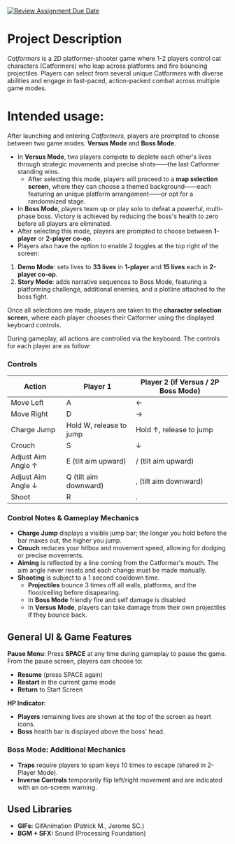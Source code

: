 [![Review Assignment Due Date](https://classroom.github.com/assets/deadline-readme-button-22041afd0340ce965d47ae6ef1cefeee28c7c493a6346c4f15d667ab976d596c.svg)](https://classroom.github.com/a/YxXKqIeT)
# Project Description

*Catformers* is a 2D platformer-shooter game where 1-2 players control cat characters (Catformers) who leap across platforms and fire bouncing projectiles. Players can select from several unique Catformers with diverse abilities and engage in fast-paced, action-packed combat across multiple game modes.

# Intended usage:

After launching and entering *Catformers*, players are prompted to choose between two game modes: **Versus Mode** and **Boss Mode**.

- In **Versus Mode**, two players compete to deplete each other's lives through strategic movements and precise shots——the last Catformer standing wins.
  - After selecting this mode, players will proceed to a **map selection screen**, where they can choose a themed background——each featuring an unique platform arrangement——or opt for a randomnized stage.
- In **Boss Mode**, players team up or play solo to defeat a powerful, multi-phase boss. Victory is achieved by reducing the boss's health to zero before all players are eliminated.
 - After selecting this mode, players are prompted to choose between **1-player** or **2-player co-op**.
 - Players also have the option to enable 2 toggles at the top right of the screen:
  1. **Demo Mode**: sets lives to **33 lives** in **1-player** and **15 lives** each in **2-player co-op**.
  2. **Story Mode**: adds narrative sequences to Boss Mode, featuring a platforming challenge, additional enemies, and a plotline attached to the boss fight.

Once all selections are made, players are taken to the **character selection screen**, where each player chooses their Catformer using the displayed keyboard controls.

During gameplay, all actions are controlled via the keyboard. The controls for each player are as follow:

### Controls

| Action                    | Player 1                   | Player 2 (if Versus / 2P Boss Mode) |
|---------------------------|----------------------------|-------------------------------------|
| Move Left                 | A                          | ←                                   |
| Move Right                | D                          | →                                   |
| Charge Jump               | Hold W, release to jump    | Hold ↑, release to jump             |
| Crouch                    | S                          | ↓                                   |
| Adjust Aim Angle ↑        | E (tilt aim upward)        | / (tilt aim upward)                 |
| Adjust Aim Angle ↓        | Q (tilt aim downward)      | , (tilt aim downward)               |
| Shoot                     | R                          | .                                   |

### Control Notes & Gameplay Mechanics

- **Charge Jump** displays a visible jump bar; the longer you hold before the bar maxes out, the higher you jump.
- **Crouch** reduces your hitbox and movement speed, allowing for dodging or precise movements.
- **Aiming** is reflected by a line coming from the Catformer's mouth. The aim angle never resets and each change must be made manually.
- **Shooting** is subject to a 1 second cooldown time.
  - **Projectiles** bounce 3 times off all walls, platforms, and the floor/ceiling before disapearing.
  - In **Boss Mode** friendly fire and self damage is disabled
  - In **Versus Mode**, players can take damage from their own projectiles if they bounce back.

## General UI & Game Features

**Pause Menu**: Press **SPACE** at any time during gameplay to pause the game.
From the pause screen, players can choose to:
- **Resume** (press SPACE again)
- **Restart** in the current game mode
- **Return** to Start Screen

**HP Indicator**:
- **Players** remaining lives are shown at the top of the screen as heart icons.
- **Boss** health bar is displayed above the boss' head.

### Boss Mode: Additional Mechanics

- **Traps** require players to spam keys 10 times to escape (shared in 2-Player Mode).
- **Inverse Controls** temporarily flip left/right movement and are indicated with an on-screen warning.

## Used Libraries

- **GIFs:** GifAnimation (Patrick M., Jerome SC.)
- **BGM + SFX:** Sound (Processing Foundation)
